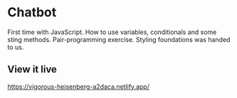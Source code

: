 # Chatbot

First time with JavaScript. How to use variables, conditionals and some sting methods. 
Pair-programming exercise. Styling foundations was handed to us. 

## View it live

https://vigorous-heisenberg-a2daca.netlify.app/
